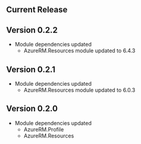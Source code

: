 ﻿<!--
    Please leave this section at the top of the change log.

    Changes for the current release should go under the section titled "Current Release", and should adhere to the following format:

    ## Current Release
    * Overview of change #1
        - Additional information about change #1
    * Overview of change #2
        - Additional information about change #2
        - Additional information about change #2
    * Overview of change #3
    * Overview of change #4
        - Additional information about change #4

    ## YYYY.MM.DD - Version X.Y.Z (Previous Release)
    * Overview of change #1
        - Additional information about change #1
-->
## Current Release

## Version 0.2.2
* Module dependencies updated
    * AzureRM.Resources module updated to 6.4.3

## Version 0.2.1
* Module dependencies updated
    * AzureRM.Resources module updated to 6.0.3

## Version 0.2.0
* Module dependencies updated
	* AzureRM.Profile
	* AzureRM.Resources